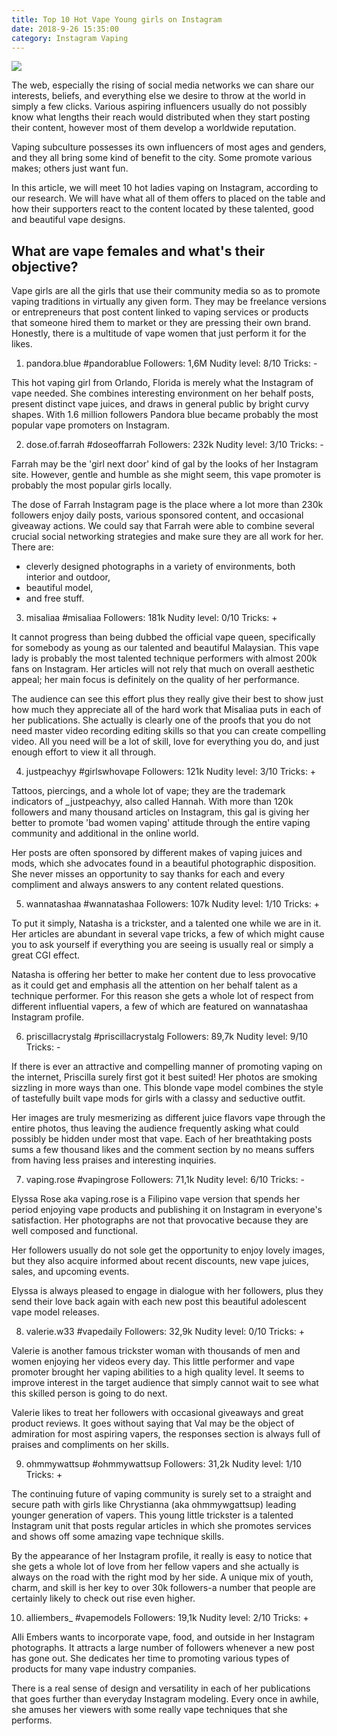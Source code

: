 ```yaml
---
title: Top 10 Hot Vape Young girls on Instagram
date: 2018-9-26 15:35:00
category: Instagram Vaping
---
```


![](/images/8.jpg)

The web, especially the rising of social media networks we can share our interests, beliefs, and everything else we desire to throw at the world in simply a few clicks. Various aspiring influencers usually do not possibly know what lengths their reach would distributed when they start posting their content, however most of them develop a worldwide reputation.

Vaping subculture possesses its own influencers of most ages and genders, and they all bring some kind of benefit to the city. Some promote various makes; others just want fun.

<!-- more -->

In this article, we will meet 10 hot ladies vaping on Instagram, according to our research. We will have what all of them offers to placed on the table and how their supporters react to the content located by these talented, good and beautiful vape designs.

## What are vape females and what's their objective?

Vape girls are all the girls that use their community media so as to promote vaping traditions in virtually any given form. They may be freelance versions or entrepreneurs that post content linked to vaping services or products that someone hired them to market or they are pressing their own brand. Honestly, there is a multitude of vape women that just perform it for the likes.

1. pandora.blue
#pandorablue
Followers: 1,6M
Nudity level: 8/10
Tricks: -

This hot vaping girl from Orlando, Florida is merely what the Instagram of vape needed. She combines interesting environment on her behalf posts, present distinct vape juices, and draws in general public by bright curvy shapes. With 1.6 million followers Pandora blue became probably the most popular vape promoters on Instagram.

2. dose.of.farrah
#doseoffarrah
Followers: 232k
Nudity level: 3/10
Tricks: -

Farrah may be the 'girl next door' kind of gal by the looks of her Instagram site. However, gentle and humble as she might seem, this vape promoter is probably the most popular girls locally.

The dose of Farrah Instagram page is the place where a lot more than 230k followers enjoy daily posts, various sponsored content, and occasional giveaway actions. We could say that Farrah were able to combine several crucial social networking strategies and make sure they are all work for her. There are:

 - cleverly designed photographs in a variety of environments, both interior and outdoor,
 - beautiful model,
 - and free stuff.

3. misaliaa
#misaliaa
Followers: 181k
Nudity level: 0/10
Tricks: +

It cannot progress than being dubbed the official vape queen, specifically for somebody as young as our talented and beautiful Malaysian. This vape lady is probably the most talented technique performers with almost 200k fans on Instagram. Her articles will not rely that much on overall aesthetic appeal; her main focus is definitely on the quality of her performance.

The audience can see this effort plus they really give their best to show just how much they appreciate all of the hard work that Misaliaa puts in each of her publications. She actually is clearly one of the proofs that you do not need master video recording editing skills so that you can create compelling video. All you need will be a lot of skill, love for everything you do, and just enough effort to view it all through.

4. justpeachyy
#girlswhovape
Followers: 121k
Nudity level: 3/10
Tricks: +

Tattoos, piercings, and a whole lot of vape; they are the trademark indicators of _justpeachyy, also called Hannah. With more than 120k followers and many thousand articles on Instagram, this gal is giving her better to promote 'bad women vaping' attitude through the entire vaping community and additional in the online world.

Her posts are often sponsored by different makes of vaping juices and mods, which she advocates found in a beautiful photographic disposition. She never misses an opportunity to say thanks for each and every compliment and always answers to any content related questions.

5. wannatashaa
#wannatashaa
Followers: 107k
Nudity level: 1/10
Tricks: +

To put it simply, Natasha is a trickster, and a talented one while we are in it. Her articles are abundant in several vape tricks, a few of which might cause you to ask yourself if everything you are seeing is usually real or simply a great CGI effect.

Natasha is offering her better to make her content due to less provocative as it could get and emphasis all the attention on her behalf talent as a technique performer. For this reason she gets a whole lot of respect from different influential vapers, a few of which are featured on wannatashaa Instagram profile.

6. priscillacrystalg
#priscillacrystalg
Followers: 89,7k
Nudity level: 9/10
Tricks: -

If there is ever an attractive and compelling manner of promoting vaping on the internet, Priscilla surely first got it best suited! Her photos are smoking sizzling in more ways than one. This blonde vape model combines the style of tastefully built vape mods for girls with a classy and seductive outfit.

Her images are truly mesmerizing as different juice flavors vape through the entire photos, thus leaving the audience frequently asking what could possibly be hidden under most that vape. Each of her breathtaking posts sums a few thousand likes and the comment section by no means suffers from having less praises and interesting inquiries.

7. vaping.rose
#vapingrose
Followers: 71,1k
Nudity level: 6/10
Tricks: -

Elyssa Rose aka vaping.rose is a Filipino vape version that spends her period enjoying vape products and publishing it on Instagram in everyone's satisfaction. Her photographs are not that provocative because they are well composed and functional.

Her followers usually do not sole get the opportunity to enjoy lovely images, but they also acquire informed about recent discounts, new vape juices, sales, and upcoming events.

Elyssa is always pleased to engage in dialogue with her followers, plus they send their love back again with each new post this beautiful adolescent vape model releases.

8. valerie.w33
#vapedaily
Followers: 32,9k
Nudity level: 0/10
Tricks: +

Valerie is another famous trickster woman with thousands of men and women enjoying her videos every day. This little performer and vape promoter brought her vaping abilities to a high quality level. It seems to improve interest in the target audience that simply cannot wait to see what this skilled person is going to do next.

Valerie likes to treat her followers with occasional giveaways and great product reviews. It goes without saying that Val may be the object of admiration for most aspiring vapers, the responses section is always full of praises and compliments on her skills.

9. ohmmywattsup
#ohmmywattsup
Followers: 31,2k
Nudity level: 1/10
Tricks: +

The continuing future of vaping community is surely set to a straight and secure path with girls like Chrystianna (aka ohmmywgattsup) leading younger generation of vapers. This young little trickster is a talented Instagram unit that posts regular articles in which she promotes services and shows off some amazing vape technique skills.

By the appearance of her Instagram profile, it really is easy to notice that she gets a whole lot of love from her fellow vapers and she actually is always on the road with the right mod by her side. A unique mix of youth, charm, and skill is her key to over 30k followers-a number that people are certainly likely to check out rise even higher.

10. alliembers_
#vapemodels
Followers: 19,1k
Nudity level: 2/10
Tricks: +

Alli Embers wants to incorporate vape, food, and outside in her Instagram photographs.  It attracts a large number of followers whenever a new post has gone out. She dedicates her time to promoting various types of products for many vape industry companies.

There is a real sense of design and versatility in each of her publications that goes further than everyday Instagram modeling. Every once in awhile, she amuses her viewers with some really vape techniques that she performs.
